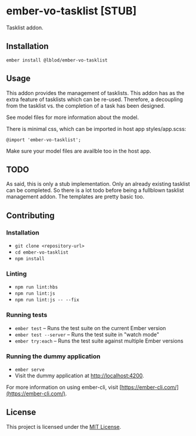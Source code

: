 ember-vo-tasklist [STUB]
==============================================================================

Tasklist addon.

Installation
------------------------------------------------------------------------------

```
ember install @lblod/ember-vo-tasklist
```


Usage
------------------------------------------------------------------------------

This addon provides the management of tasklists.
This addon has as the extra feature of tasklists which can be re-used.
Therefore, a decoupling from the tasklist vs. the completion of a task has been designed.

See model files for more information about the model.

There is minimal css, which can be imported in host app styles/app.scss:

`@import 'ember-vo-tasklist';`

Make sure your model files are availble too in the host app.

TODO
------------------------------------------------------------------------------
As said, this is only a stub implementation. Only an already existing tasklist can be completed.
So there is a lot todo before being a fullblown tasklist management addon.
The templates are pretty basic too.


Contributing
------------------------------------------------------------------------------

### Installation

* `git clone <repository-url>`
* `cd ember-vo-tasklist`
* `npm install`

### Linting

* `npm run lint:hbs`
* `npm run lint:js`
* `npm run lint:js -- --fix`

### Running tests

* `ember test` – Runs the test suite on the current Ember version
* `ember test --server` – Runs the test suite in "watch mode"
* `ember try:each` – Runs the test suite against multiple Ember versions

### Running the dummy application

* `ember serve`
* Visit the dummy application at [http://localhost:4200](http://localhost:4200).

For more information on using ember-cli, visit [https://ember-cli.com/](https://ember-cli.com/).

License
------------------------------------------------------------------------------

This project is licensed under the [MIT License](LICENSE.md).
